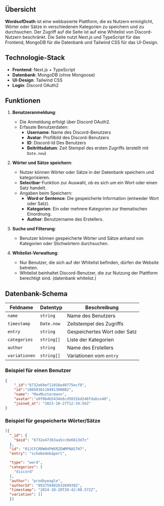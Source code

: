 ## Übersicht
**WordsofDeath** ist eine webbasierte Plattform, die es Nutzern ermöglicht, Wörter oder Sätze in verschiedenen Kategorien zu speichern und zu durchsuchen. Der Zugriff auf die Seite ist auf eine Whitelist von Discord-Nutzern beschränkt. Die Seite nutzt Next.js und TypeScript für das Frontend, MongoDB für die Datenbank und Tailwind CSS für das UI-Design.

## Technologie-Stack
- **Frontend**: Next.js + TypeScript
- **Datenbank**: MongoDB (ohne Mongoose)
- **UI-Design**: Tailwind CSS
- **Login**: Discord OAuth2

## Funktionen
1. **Benutzeranmeldung**:
   - Die Anmeldung erfolgt über Discord OAuth2.
   - Erfasste Benutzerdaten:
     - **Username**: Name des Discord-Benutzers
     - **Avatar**: Profilbild des Discord-Benutzers
     - **ID**: Discord-Id Des Benutzers
     - **Beitrittsdatum**: Zeit Stempel des ersten Zugriffs (erstellt mit `Date.now`)

2. **Wörter und Sätze speichern**:
   - Nutzer können Wörter oder Sätze in der Datenbank speichern und kategorisieren.
   - **Selectbar**-Funktion zur Auswahl, ob es sich um ein Wort oder einen Satz handelt.
   - Angaben beim Speichern:
     - **Word or Sentence**: Die gespeicherte Information (entweder Wort oder Satz).
     - **Kategorien**: Ein oder mehrere Kategorien zur thematischen Einordnung.
     - **Author**: Benutzername des Erstellers.

3. **Suche und Filterung**:
   - Benutzer können gespeicherte Wörter und Sätze anhand von Kategorien oder Stichwörtern durchsuchen.

4. **Whitelist-Verwaltung**:
   - Nur Benutzer, die sich auf der Whitelist befinden, dürfen die Website betreten.
   - Whitelist beinhaltet Discord-Benutzer, die zur Nutzung der Plattform berechtigt sind. (datenbank whitelist.)

## Datenbank-Schema

| Feldname      | Datentyp   | Beschreibung                 |
|---------------|------------|------------------------------|
| `name`        | `string`   | Name des Benutzers           |
| `timestamp`   | `Date.now` | Zeitstempel des Zugriffs     |
| `entry`       | `string`   | Gespeichertes Wort oder Satz |
| `categories`  | `string[]` | Liste der Kategorien         |
| `author`      | `string`   | Name des Erstellers          |
| `variationen` | `string[]` | Variationen vom `entry`      |

### Beispiel für einen Benutzer
```json
{
    "_id":"6732e69ef11016e40775ecf8",
    "id":"1065030118491308082",
    "name": "MaxMustermann",
    "avatar":"a9f0b4b5434e6cd5031bd246fdabce40",
    "joined_at": "2023-10-27T12:34:56Z"
}
```

### Beispiel für gespeicherte Wörter/Sätze

```json
[{
  "_id": {
    "$oid": "6732e47363aa5cc0e6613d7c"
  },
  "id": "01JCFCRRW04PW5RZEWMPNA57H7",
  "entry": "schebedebäpert",

  "type": "word",
  "categories": [
    "discord"
  ],
  "author": "prodbyeagle",
  "authorId": "893759402832699392",
  "timestamp": "2024-10-28T20:42:08.572Z",
  "variation": []
  }]
```